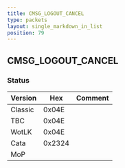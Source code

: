 ```yaml
---
title: CMSG_LOGOUT_CANCEL
type: packets
layout: single_markdown_in_list
position: 79
---
```


## CMSG_LOGOUT_CANCEL

### Status

Version    | Hex        | Comment
---------- | ---------- | ---------- 
Classic    | 0x04E      |
TBC        | 0x04E      |
WotLK      | 0x04E      |
Cata       | 0x2324     |
MoP        |            |
